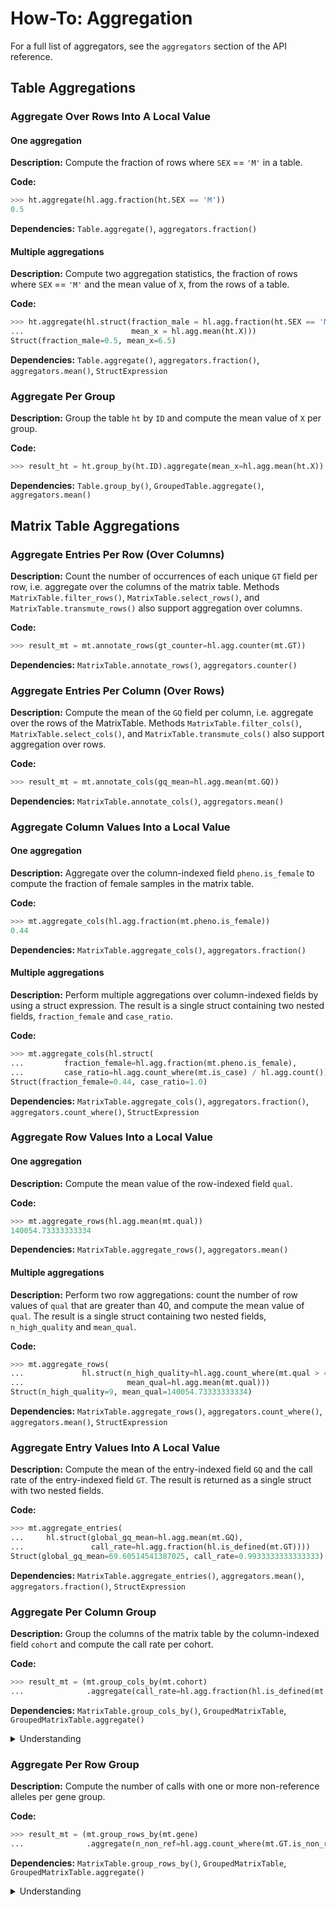 # How-To: Aggregation

For a full list of aggregators, see the `aggregators` section of the API reference.

## Table Aggregations

### Aggregate Over Rows Into A Local Value

#### One aggregation
**Description:**
Compute the fraction of rows where `SEX` == `'M'` in a table.

**Code:**
```python
>>> ht.aggregate(hl.agg.fraction(ht.SEX == 'M'))
0.5
```

**Dependencies:** `Table.aggregate()`, `aggregators.fraction()`

#### Multiple aggregations
**Description:**
Compute two aggregation statistics, the fraction of rows where `SEX` == `'M'` and the mean value of `X`, from the rows of a table.

**Code:**
```python
>>> ht.aggregate(hl.struct(fraction_male = hl.agg.fraction(ht.SEX == 'M'),
...                        mean_x = hl.agg.mean(ht.X)))
Struct(fraction_male=0.5, mean_x=6.5)
```

**Dependencies:** `Table.aggregate()`, `aggregators.fraction()`, `aggregators.mean()`, `StructExpression`

### Aggregate Per Group
**Description:**
Group the table `ht` by `ID` and compute the mean value of `X` per group.

**Code:**
```python
>>> result_ht = ht.group_by(ht.ID).aggregate(mean_x=hl.agg.mean(ht.X))
```

**Dependencies:** `Table.group_by()`, `GroupedTable.aggregate()`, `aggregators.mean()`

## Matrix Table Aggregations

### Aggregate Entries Per Row (Over Columns)
**Description:**
Count the number of occurrences of each unique `GT` field per row, i.e. aggregate over the columns of the matrix table.
Methods `MatrixTable.filter_rows()`, `MatrixTable.select_rows()`, and `MatrixTable.transmute_rows()` also support aggregation over columns.

**Code:**
```python
>>> result_mt = mt.annotate_rows(gt_counter=hl.agg.counter(mt.GT))
```

**Dependencies:** `MatrixTable.annotate_rows()`, `aggregators.counter()`

### Aggregate Entries Per Column (Over Rows)
**Description:**
Compute the mean of the `GQ` field per column, i.e. aggregate over the rows of the MatrixTable.
Methods `MatrixTable.filter_cols()`, `MatrixTable.select_cols()`, and `MatrixTable.transmute_cols()` also support aggregation over rows.

**Code:**
```python
>>> result_mt = mt.annotate_cols(gq_mean=hl.agg.mean(mt.GQ))
```

**Dependencies:** `MatrixTable.annotate_cols()`, `aggregators.mean()`

### Aggregate Column Values Into a Local Value

#### One aggregation
**Description:**
Aggregate over the column-indexed field `pheno.is_female` to compute the fraction of female samples in the matrix table.

**Code:**
```python
>>> mt.aggregate_cols(hl.agg.fraction(mt.pheno.is_female))
0.44
```

**Dependencies:** `MatrixTable.aggregate_cols()`, `aggregators.fraction()`

#### Multiple aggregations
**Description:**
Perform multiple aggregations over column-indexed fields by using a struct expression. The result is a single struct containing two nested fields, `fraction_female` and `case_ratio`.

**Code:**
```python
>>> mt.aggregate_cols(hl.struct(
...         fraction_female=hl.agg.fraction(mt.pheno.is_female),
...         case_ratio=hl.agg.count_where(mt.is_case) / hl.agg.count()))
Struct(fraction_female=0.44, case_ratio=1.0)
```

**Dependencies:** `MatrixTable.aggregate_cols()`, `aggregators.fraction()`, `aggregators.count_where()`, `StructExpression`

### Aggregate Row Values Into a Local Value

#### One aggregation
**Description:**
Compute the mean value of the row-indexed field `qual`.

**Code:**
```python
>>> mt.aggregate_rows(hl.agg.mean(mt.qual))
140054.73333333334
```

**Dependencies:** `MatrixTable.aggregate_rows()`, `aggregators.mean()`

#### Multiple aggregations
**Description:**
Perform two row aggregations: count the number of row values of `qual` that are greater than 40, and compute the mean value of `qual`. The result is a single struct containing two nested fields, `n_high_quality` and `mean_qual`.

**Code:**
```python
>>> mt.aggregate_rows(
...             hl.struct(n_high_quality=hl.agg.count_where(mt.qual > 40),
...                       mean_qual=hl.agg.mean(mt.qual)))
Struct(n_high_quality=9, mean_qual=140054.73333333334)
```

**Dependencies:** `MatrixTable.aggregate_rows()`, `aggregators.count_where()`, `aggregators.mean()`, `StructExpression`

### Aggregate Entry Values Into A Local Value
**Description:**
Compute the mean of the entry-indexed field `GQ` and the call rate of the entry-indexed field `GT`. The result is returned as a single struct with two nested fields.

**Code:**
```python
>>> mt.aggregate_entries(
...     hl.struct(global_gq_mean=hl.agg.mean(mt.GQ),
...               call_rate=hl.agg.fraction(hl.is_defined(mt.GT))))
Struct(global_gq_mean=69.60514541387025, call_rate=0.9933333333333333)
```

**Dependencies:** `MatrixTable.aggregate_entries()`, `aggregators.mean()`, `aggregators.fraction()`, `StructExpression`

### Aggregate Per Column Group
**Description:**
Group the columns of the matrix table by the column-indexed field `cohort` and compute the call rate per cohort.

**Code:**
```python
>>> result_mt = (mt.group_cols_by(mt.cohort)
...              .aggregate(call_rate=hl.agg.fraction(hl.is_defined(mt.GT))))
```

**Dependencies:** `MatrixTable.group_cols_by()`, `GroupedMatrixTable`, `GroupedMatrixTable.aggregate()`

<details>
<summary>Understanding</summary>

Group the columns of the matrix table by the column-indexed field `cohort` using `MatrixTable.group_cols_by()`, which returns a `GroupedMatrixTable`. Then use `GroupedMatrixTable.aggregate()` to compute an aggregation per column group.
The result is a matrix table with an entry field `call_rate` that contains the result of the aggregation. The new matrix table has a row schema equal to the original row schema, a column schema equal to the fields passed to `group_cols_by`, and an entry schema determined by the expression passed to `aggregate`. Other column fields and entry fields are dropped.

</details>

### Aggregate Per Row Group
**Description:**
Compute the number of calls with one or more non-reference alleles per gene group.

**Code:**
```python
>>> result_mt = (mt.group_rows_by(mt.gene)
...              .aggregate(n_non_ref=hl.agg.count_where(mt.GT.is_non_ref())))
```

**Dependencies:** `MatrixTable.group_rows_by()`, `GroupedMatrixTable`, `GroupedMatrixTable.aggregate()`

<details>
<summary>Understanding</summary>

Group the rows of the matrix table by the row-indexed field `gene` using `MatrixTable.group_rows_by()`, which returns a `GroupedMatrixTable`. Then use `GroupedMatrixTable.aggregate()` to compute an aggregation per grouped row.
The result is a matrix table with an entry field `n_non_ref` that contains the result of the aggregation. This new matrix table has a row schema equal to the fields passed to `group_rows_by`, a column schema equal to the column schema of the original matrix table, and an entry schema determined by the expression passed to `aggregate`. Other row fields and entry fields are dropped.

</details>



